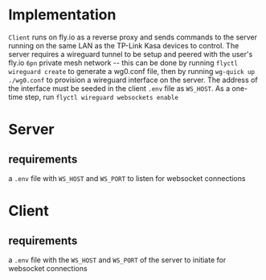 # Implementation
`Client` runs on fly.io as a reverse proxy and sends commands to the server running on the same LAN as the TP-Link Kasa devices to control. The server requires a wireguard tunnel to be setup and peered with the user's fly.io `6pn` private mesh network -- this can be done by running `flyctl wireguard create` to generate a wg0.conf file, then by running `wg-quick up ./wg0.conf` to provision a wireguard interface on the server. The address of the interface must be seeded in the client `.env` file as `WS_HOST`. As a one-time step, run `flyctl wireguard websockets enable`

# Server
## requirements
a `.env` file with `WS_HOST` and `WS_PORT` to listen for websocket connections

# Client
## requirements
a `.env` file with the `WS_HOST` and `WS_PORT` of the server to initiate for websocket connections